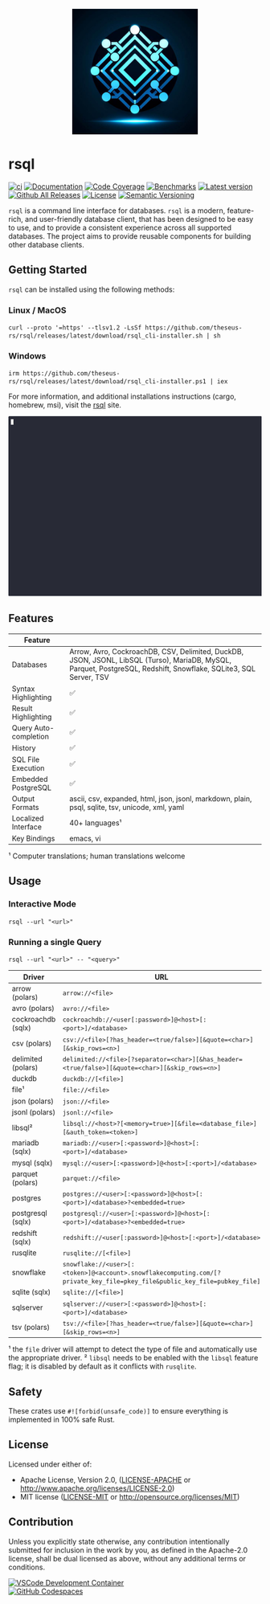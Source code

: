 <p align="center"><img width="250" height="250" src="rsql_cli/resources/rsql.png"></p>

# rsql

[![ci](https://github.com/theseus-rs/rsql/actions/workflows/ci.yml/badge.svg?branch=main)](https://github.com/theseus-rs/rsql/actions/workflows/ci.yml)
[![Documentation](https://docs.rs/rsql_core/badge.svg)](https://docs.rs/rsql_core)
[![Code Coverage](https://codecov.io/gh/theseus-rs/rsql/branch/main/graph/badge.svg)](https://codecov.io/gh/theseus-rs/rsql)
[![Benchmarks](https://img.shields.io/badge/%F0%9F%90%B0_bencher-enabled-6ec241)](https://bencher.dev/perf/theseus-rs-rsql)
[![Latest version](https://img.shields.io/crates/v/rsql_cli.svg)](https://crates.io/crates/rsql_cli)
[![Github All Releases](https://img.shields.io/github/downloads/theseus-rs/rsql/total.svg)](https://theseus-rs.github.io/rsql/rsql_cli/)
[![License](https://img.shields.io/crates/l/rsql_cli)](https://github.com/theseus-rs/rsql_cli#license)
[![Semantic Versioning](https://img.shields.io/badge/%E2%9A%99%EF%B8%8F_SemVer-2.0.0-blue)](https://semver.org/spec/v2.0.0.html)

`rsql` is a command line interface for databases.  `rsql` is a modern, feature-rich, and user-friendly database client,
that has been designed to be easy to use, and to provide a consistent experience across all supported databases. The
project aims to provide reusable components for building other database clients.

## Getting Started

`rsql` can be installed using the following methods:

### Linux / MacOS

```shell
curl --proto '=https' --tlsv1.2 -LsSf https://github.com/theseus-rs/rsql/releases/latest/download/rsql_cli-installer.sh | sh
```

### Windows

```shell
irm https://github.com/theseus-rs/rsql/releases/latest/download/rsql_cli-installer.ps1 | iex
```

For more information, and additional installations instructions (cargo, homebrew, msi),
visit the [rsql](https://theseus-rs.github.io/rsql/rsql_cli/) site.

![](./rsql_cli/resources/demo.gif)

## Features

| Feature               |                                                                                                                                                                   |
|-----------------------|-------------------------------------------------------------------------------------------------------------------------------------------------------------------|
| Databases             | Arrow, Avro, CockroachDB, CSV, Delimited, DuckDB, JSON, JSONL, LibSQL (Turso), MariaDB, MySQL, Parquet, PostgreSQL, Redshift, Snowflake, SQLite3, SQL Server, TSV |
| Syntax Highlighting   | ✅                                                                                                                                                                 |
| Result Highlighting   | ✅                                                                                                                                                                 |
| Query Auto-completion | ✅                                                                                                                                                                 |
| History               | ✅                                                                                                                                                                 |
| SQL File Execution    | ✅                                                                                                                                                                 |
| Embedded PostgreSQL   | ✅                                                                                                                                                                 |
| Output Formats        | ascii, csv, expanded, html, json, jsonl, markdown, plain, psql, sqlite, tsv, unicode, xml, yaml                                                                   |
| Localized Interface   | 40+ languages¹                                                                                                                                                    |
| Key Bindings          | emacs, vi                                                                                                                                                         |

¹ Computer translations; human translations welcome

## Usage

### Interactive Mode

```shell
rsql --url "<url>"
```

### Running a single Query

```shell
rsql --url "<url>" -- "<query>"
```

| Driver             | URL                                                                                                                       |
|--------------------|---------------------------------------------------------------------------------------------------------------------------|
| arrow (polars)     | `arrow://<file>`                                                                                                          |
| avro (polars)      | `avro://<file>`                                                                                                           |
| cockroachdb (sqlx) | `cockroachdb://<user[:password>]@<host>[:<port>]/<database>`                                                              |
| csv (polars)       | `csv://<file>[?has_header=<true/false>][&quote=<char>][&skip_rows=<n>]`                                                   |
| delimited (polars) | `delimited://<file>[?separator=<char>][&has_header=<true/false>][&quote=<char>][&skip_rows=<n>]`                          |
| duckdb             | `duckdb://[<file>]`                                                                                                       |
| file¹              | `file://<file>`                                                                                                           |
| json (polars)      | `json://<file>`                                                                                                           |
| jsonl (polars)     | `jsonl://<file>`                                                                                                          |
| libsql²            | `libsql://<host>?[<memory=true>][&file=<database_file>][&auth_token=<token>]`                                             |
| mariadb (sqlx)     | `mariadb://<user>[:<password>]@<host>[:<port>]/<database>`                                                                |
| mysql (sqlx)       | `mysql://<user>[:<password>]@<host>[:<port>]/<database>`                                                                  |
| parquet (polars)   | `parquet://<file>`                                                                                                        |
| postgres           | `postgres://<user>[:<password>]@<host>[:<port>]/<database>?<embedded=true>`                                               |
| postgresql (sqlx)  | `postgresql://<user>[:<password>]@<host>[:<port>]/<database>?<embedded=true>`                                             |
| redshift (sqlx)    | `redshift://<user[:password>]@<host>[:<port>]/<database>`                                                                 |
| rusqlite           | `rusqlite://[<file>]`                                                                                                     |
| snowflake          | `snowflake://<user>[:<token>]@<account>.snowflakecomputing.com/[?private_key_file=pkey_file&public_key_file=pubkey_file]` |
| sqlite (sqlx)      | `sqlite://[<file>]`                                                                                                       |
| sqlserver          | `sqlserver://<user>[:<password>]@<host>[:<port>]/<database>`                                                              |
| tsv (polars)       | `tsv://<file>[?has_header=<true/false>][&quote=<char>][&skip_rows=<n>]`                                                   |

¹ the `file` driver will attempt to detect the type of file and automatically use the appropriate driver.
² `libsql` needs to be enabled with the `libsql` feature flag; it is disabled by default as it conflicts
with `rusqlite`.

## Safety

These crates use `#![forbid(unsafe_code)]` to ensure everything is implemented in 100% safe Rust.

## License

Licensed under either of:

- Apache License, Version 2.0, ([LICENSE-APACHE](LICENSE-APACHE) or <http://www.apache.org/licenses/LICENSE-2.0>)
- MIT license ([LICENSE-MIT](LICENSE-MIT) or <http://opensource.org/licenses/MIT>)

## Contribution

Unless you explicitly state otherwise, any contribution intentionally submitted
for inclusion in the work by you, as defined in the Apache-2.0 license, shall be dual licensed as above, without any
additional terms or conditions.

<a href="https://vscode.dev/redirect?url=vscode://ms-vscode-remote.remote-containers/cloneInVolume?url=https://github.com/theseus-rs/rsql">
<img
  src="https://img.shields.io/static/v1?label=VSCode%20Development%20Container&logo=visualstudiocode&message=Open&color=orange"
  alt="VSCode Development Container"
/>
</a>
<br/>
<a href="https://github.dev/theseus-rs/rsql">
<img
  src="https://img.shields.io/static/v1?label=GitHub%20Codespaces&logo=github&message=Open&color=orange"
  alt="GitHub Codespaces"
/>
</a>
